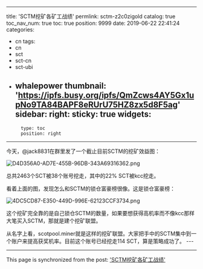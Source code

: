 
---
title: 'SCTM挖矿各矿工战绩'
permlink: sctm-z2c0zigold
catalog: true
toc_nav_num: true
toc: true
position: 9999
date: 2019-06-22 22:41:24
categories:
- cn
tags:
- cn
- sct
- sct-cn
- sct-ubi
- whalepower
thumbnail: 'https://ipfs.busy.org/ipfs/QmZcws4AY5Gx1upNo9TA84BAPF8eRUrU75HZ8zx5d8F5ag'
sidebar:
    right:
        sticky: true
widgets:
    -
        type: toc
        position: right
---


今天，@jack8831在群里发了一个截止目前SCTM的挖矿效益图：

<img src="https://ipfs.busy.org/ipfs/QmZcws4AY5Gx1upNo9TA84BAPF8eRUrU75HZ8zx5d8F5ag" alt="D4D356A0-AD7E-455B-96DB-343A69316362.png" /><br/>

总共2463个SCT被38个账号挖走，其中的22% SCT被kcc挖走。

看着上面的图，发现怎么和SCTM的锁仓富豪榜很像。这是锁仓富豪榜：

<img src="https://ipfs.busy.org/ipfs/QmUcx1Ps19bdpq7fYydjnVUZUtREDEeGEStNG9x7ewK2Zg" alt="4DC5CD87-E350-449D-996E-62123CCF3734.png" /><br/>

这个挖矿完全靠的是自己锁仓SCTM的数量，如果要想获得高机率而不像kcc那样大笔买入SCTM，那就是建个挖矿联盟。

从名字上看，scotpool.miner就是这样的挖矿联盟。大家把手中的SCTM集中到一个账户来提高获奖机率。目前这个账号已经挖走114 SCT，算是策略成功了。 --- 

- - -

This page is synchronized from the post: ['SCTM挖矿各矿工战绩'](https://steemit.com/@ericet/sctm-z2c0zigold)
